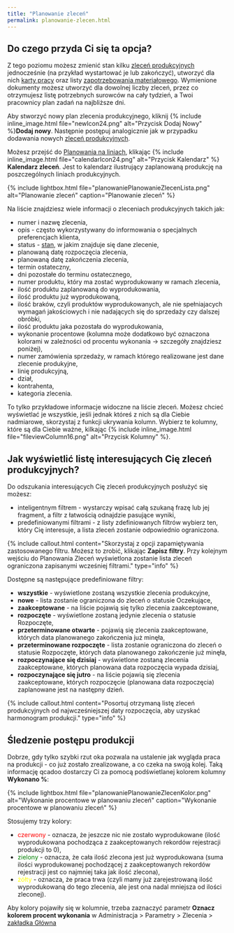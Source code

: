```yaml
---
title: "Planowanie zleceń"
permalink: planowanie-zlecen.html 
---
```

  
## Do czego przyda Ci się ta opcja?

Z tego poziomu możesz zmienić stan kilku [zleceń produkcyjnych](/zlecenia-produkcyjne) jednocześnie (na przykład wystartować je lub zakończyć), utworzyć dla nich [karty pracy](/karty-pracy)  oraz listy [zapotrzebowania materiałowego](/zapotrzebowanie-materialowe). Wymienione dokumenty możesz utworzyć dla dowolnej liczby zleceń, przez co otrzymujesz listę potrzebnych surowców na cały tydzień, a Twoi pracownicy plan zadań na najbliższe dni.

Aby stworzyć nowy plan zlecenia produkcyjnego, kliknij {% include inline_image.html file="newIcon24.png" alt="Przycisk Dodaj Nowy" %}**Dodaj nowy**. Następnie postępuj analogicznie jak w przypadku dodawania nowych [zleceń produkcyjnych](/zlecenia-produkcyjne).

Możesz przejść do  [Planowania na liniach](/planowanie-na-liniach), klikając {% include inline_image.html file="calendarIcon24.png" alt="Przycisk Kalendarz" %} **Kalendarz zleceń**. Jest to kalendarz ilustrujący zaplanowaną produkcję na poszczególnych liniach produkcyjnych.

{% include lightbox.html file="planowaniePlanowanieZlecenLista.png" alt="Planowanie zleceń" caption="Planowanie zleceń" %}

Na liście znajdziesz wiele informacji o zleceniach produkcyjnych takich jak:

- numer i nazwę zlecenia,
- opis - często wykorzystywany do informowania o specjalnych preferencjach klienta,
- status - [stan](/stany-i-statusy-zlecen), w jakim znajduje się dane zlecenie,
- planowaną datę rozpoczęcia zlecenia,
- planowaną datę zakończenia zlecenia,
- termin ostateczny,
- dni pozostałe do terminu ostatecznego,
- numer produktu, który ma zostać wyprodukowany w ramach zlecenia,
- ilość produktu zaplanowaną do wyprodukowania,
- ilość produktu już wyprodukowaną,
- ilość braków, czyli produktów wyprodukowanych, ale nie spełniajacych wymagań jakościowych i nie nadających się do sprzedaży czy dalszej obróbki,
- ilość produktu jaka pozostała do wyprodukowania,
- wykonanie procentowe (kolumna może dodatkowo być oznaczona kolorami w zależności od procentu wykonania -> szczegóły znajdziesz poniżej),
- numer zamówienia sprzedaży, w ramach którego realizowane jest dane zlecenie produkyjne,
- linię produkcyjną,
- dział,
- kontrahenta,
- kategoria zlecenia.

To tylko przykładowe informacje widoczne na liście zleceń. Możesz chcieć wyświetlać je wszystkie, jeśli jednak któreś z nich są dla Ciebie nadmiarowe, skorzystaj z funkcji ukrywania kolumn. Wybierz te kolumny, które są dla Ciebie ważne, kilkając {% include inline_image.html file="fileviewColumn16.png" alt="Przycisk Kolumny" %}.

## Jak wyświetlić listę interesujących Cię zleceń produkcyjnych?

Do odszukania interesujących Cię zleceń produkcyjnych posłużyć się możesz:

- inteligentnym filtrem - wystarczy wpisać całą szukaną frazę lub jej fragment, a filtr z łatwością odnajdzie pasujące wyniki,
- predefiniowanymi filtrami - z listy zdefiniowanych filtrów wybierz ten, który Cię interesuje, a lista zleceń zostanie odpowiednio ograniczona.

{% include callout.html content="Skorzystaj z opcji zapamiętywania zastosowanego filtru. Możesz to zrobić, klikając **Zapisz filtry**. Przy kolejnym wejściu do Planowania Zleceń wyświetlona zostanie lista zleceń ograniczona zapisanymi wcześniej filtrami." type="info" %}

Dostępne są następujące predefiniowane filtry:

- **wszystkie** - wyświetlone zostaną wszystkie zlecenia produkcyjne,
- **nowe** - lista zostanie ograniczona do zleceń o statusie Oczekujące,
- **zaakceptowane** - na liście pojawią się tylko zlecenia zaakceptowane,
- **rozpoczęte** - wyświetlone zostaną jedynie zlecenia o statusie Rozpoczęte,
- **przeterminowane otwarte** - pojawią się zlecenia zaakceptowane, których data planowanego zakończenia już minęła,
- **przeterminowane rozpoczęte** - lista zostanie ograniczona do zleceń o statusie Rozpoczęte, których data planowanego zakończenie już minęła,
- **rozpoczynające się dzisiaj** - wyświetlone zostaną zlecenia zaakceptowane, których planowana data rozpoczęcia wypada dzisiaj,
- **rozpoczynające się jutro** - na liście pojawią się zlecenia zaakceptowane, których rozpoczęcie (planowana data rozpoczęcia) zaplanowane jest na następny dzień.

{% include callout.html content="Posortuj otrzymaną listę zleceń produkcyjnych od najwcześniejszej daty rozpoczęcia, aby uzyskać harmonogram produkcji." type="info" %}

## Śledzenie postępu produkcji

Dobrze, gdy tylko szybki rzut oka pozwala na ustalenie jak wygląda praca na produkcji - co już zostało zrealizowane, a co czeka na swoją kolej. Taką informację qcadoo dostarczy Ci za pomocą podświetlanej kolorem kolumny **Wykonano %**:

{% include lightbox.html file="planowaniePlanowanieZlecenKolor.png" alt="Wykonanie procentowe w planowaniu zleceń" caption="Wykonanie procentowe w planowaniu zleceń" %}

Stosujemy trzy kolory:
- <span style="color:red"> czerwony</span> - oznacza, że jeszcze nic nie zostało wyprodukowane (ilość wyprodukowana pochodząca z zaakceptowanych rekordów rejestracji produkcji to 0),
- <span style="color:green"> zielony</span> - oznacza, że cała ilość zlecona jest już wyprodukowana (suma ilości wyprodukowanej pochodzącej z zaakceptowanych rekordów rejestracji jest co najmniej taka jak ilość zlecona),
- <span style="color:yellow"> żółty</span> - oznacza, że praca trwa (czyli mamy już zarejestrowaną ilość wyprodukowaną do tego zlecenia, ale jest ona nadal mniejsza od ilości zleconej).

Aby kolory pojawiły się w kolumnie, trzeba zaznaczyć parametr **Oznacz kolorem procent wykonania** w Administracja > Parametry > Zlecenia > [zakładka Główna](/parametry-zlecen#główna)